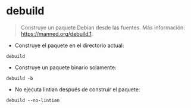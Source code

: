 # debuild

> Construye un paquete Debian desde las fuentes.
> Más información: <https://manned.org/debuild.1>.

- Construye el paquete en el directorio actual:

`debuild`

- Construye un paquete binario solamente:

`debuild -b`

- No ejecuta lintian después de construir el paquete:

`debuild --no-lintian`
